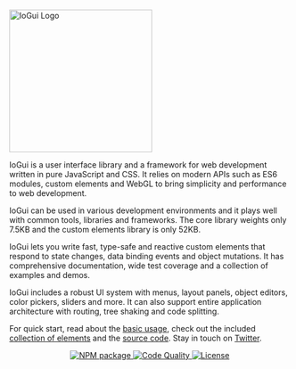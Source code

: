   <p style="margin-top:2em"><a href="https://iogui.dev" target="_blank" rel="noopener noreferrer"><img width="256" src="https://iogui.dev/iogui/images/logo/io-logo.svg" alt="IoGui Logo"></a></p>

IoGui is a user interface library and a framework for web development written in pure JavaScript and CSS. It relies on modern APIs such as ES6 modules, custom elements and WebGL to bring simplicity and performance to web development.

IoGui can be used in various development environments and it plays well with common tools, libraries and frameworks. The core library weights only 7.5KB and the custom elements library is only 52KB.

IoGui lets you write fast, type-safe and reactive custom elements that respond to state changes, data binding events and object mutations. It has comprehensive documentation, wide test coverage and a collection of examples and demos.

IoGui includes a robust UI system with menus, layout panels, object editors, color pickers, sliders and more. It can also support entire application architecture with routing, tree shaking and code splitting.

For quick start, read about the [basic usage](https://iogui.dev/#path=docs/introduction/), check out the included [collection of elements](https://iogui.dev/#path=demos/elements) and the <a href="https://github.com/io-gui/io/" target="_blank">source code</a>. Stay in touch on <a href="https://twitter.com/ioguij" target="_blank">Twitter</a>.

<p align="center">
  <a href="https://www.npmjs.com/package/io-gui">
    <img src="https://img.shields.io/npm/v/io-gui.svg" alt="NPM package" />
  </a>
  <a href="https://lgtm.com/projects/g/io-gui/io/context:javascript">
    <img src="https://img.shields.io/lgtm/grade/javascript/g/io-gui/io.svg?label=code%20quality" alt="Code Quality" />
  </a>
  <a href="https://github.com/io-gui/io/blob/main/LICENSE">
    <img src="https://img.shields.io/github/license/io-gui/io" alt="License" />
  </a>
</p>
